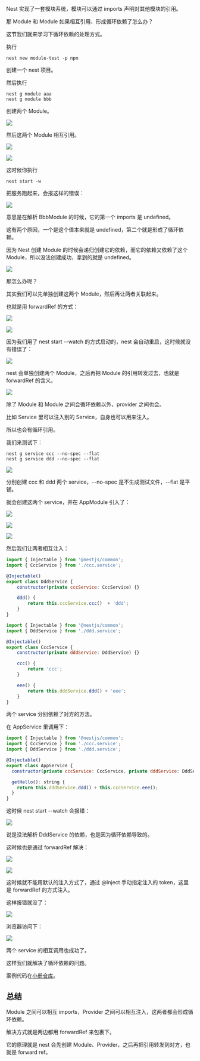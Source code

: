 ﻿Nest 实现了一套模块系统，模块可以通过 imports 声明对其他模块的引用。

那 Module 和 Module 如果相互引用、形成循环依赖了怎么办？

这节我们就来学习下循环依赖的处理方式。

执行

```
nest new module-test -p npm
```
创建一个 nest 项目。

然后执行
```
nest g module aaa
nest g module bbb
```
创建两个 Module。

![](./image/第14章-1.png)

然后这两个 Module 相互引用。

![](./image/第14章-2.png)

![](./image/第14章-3.png)

这时候你执行

```
nest start -w
```
把服务跑起来，会报这样的错误：

![](./image/第14章-4.png)

意思是在解析 BbbModule 的时候，它的第一个 imports 是 undefined。

这有两个原因，一个是这个值本来就是 undefined，第二个就是形成了循环依赖。

因为 Nest 创建 Module 的时候会递归创建它的依赖，而它的依赖又依赖了这个 Module，所以没法创建成功，拿到的就是 undefined。

![](./image/第14章-5.png)

那怎么办呢？

其实我们可以先单独创建这两个 Module，然后再让两者关联起来。

也就是用 forwardRef 的方式：

![](./image/第14章-6.png)

![](./image/第14章-7.png)

因为我们用了 nest start --watch 的方式启动的，nest 会自动重启，这时候就没有错误了：

![](./image/第14章-8.png)

nest 会单独创建两个 Module，之后再把 Module 的引用转发过去，也就是 forwardRef 的含义。

![](./image/第14章-9.png)

除了 Module 和 Module 之间会循环依赖以外，provider 之间也会。

比如 Service 里可以注入别的 Service，自身也可以用来注入。

所以也会有循环引用。

我们来测试下：

```
nest g service ccc --no-spec --flat
nest g service ddd --no-spec --flat
```
![](./image/第14章-10.png)

分别创建 ccc 和 ddd 两个 service，--no-spec 是不生成测试文件，--flat 是平铺。

就会创建这两个 service，并在 AppModule 引入了：

![](./image/第14章-11.png)

![](./image/第14章-12.png)

![](./image/第14章-13.png)

然后我们让两者相互注入：

```javascript
import { Injectable } from '@nestjs/common';
import { CccService } from './ccc.service';

@Injectable()
export class DddService {
    constructor(private cccService: CccService) {}

    ddd() {
        return this.cccService.ccc()  + 'ddd';
    }
}
```

```javascript
import { Injectable } from '@nestjs/common';
import { DddService } from './ddd.service';

@Injectable()
export class CccService {
    constructor(private dddService: DddService) {}

    ccc() {
        return 'ccc';
    }

    eee() {
        return this.dddService.ddd() + 'eee';
    }
}
```

两个 service 分别依赖了对方的方法。

在 AppService 里调用下：

```javascript
import { Injectable } from '@nestjs/common';
import { CccService } from './ccc.service';
import { DddService } from './ddd.service';

@Injectable()
export class AppService {
  constructor(private cccService: CccService, private dddService: DddService){}

  getHello(): string {
    return this.dddService.ddd() + this.cccService.eee();
  }
}
```

这时候 nest start --watch 会报错：

![](./image/第14章-14.png)

说是没法解析 DddService 的依赖，也是因为循环依赖导致的。

这时候也是通过 forwardRef 解决：

![](./image/第14章-15.png)

![](./image/第14章-16.png)

这时候就不能用默认的注入方式了，通过 @Inject 手动指定注入的 token，这里是 forwardRef 的方式注入。

这样报错就没了：

![](./image/第14章-17.png)

浏览器访问下：

![](./image/第14章-18.png)

两个 service 的相互调用也成功了。

这样我们就解决了循环依赖的问题。

案例代码在[小册仓库](https://github.com/QuarkGluonPlasma/nestjs-course-code/tree/main/circular-dependency)。

## 总结

Module 之间可以相互 imports，Provider 之间可以相互注入，这两者都会形成循环依赖。

解决方式就是两边都用 forwardRef 来包裹下。

它的原理就是 nest 会先创建 Module、Provider，之后再把引用转发到对方，也就是 forward ref。

